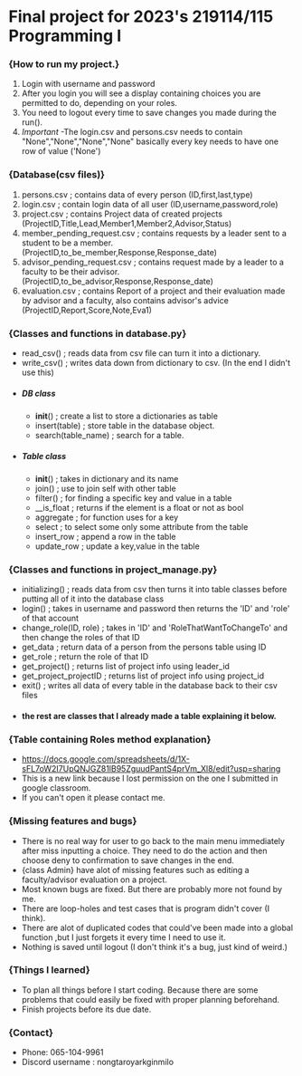 # Final project for 2023's 219114/115 Programming I
### {How to run my project.}
1. Login with username and password
2. After you login you will see a display containing choices you are permitted to do, depending on your roles.
3. You need to logout every time to save changes you made during the run().
4. *Important*
-The login.csv and persons.csv needs to contain "None","None","None","None" basically every key needs to have one row of value ('None')

### {Database(csv files)}
1. persons.csv ; contains data of every person (ID,first,last,type)
2. login.csv ; contain login data of all user (ID,username,password,role)
3. project.csv ; contains Project data of created projects (ProjectID,Title,Lead,Member1,Member2,Advisor,Status)
4. member_pending_request.csv ; contains requests by a leader sent to a student to be a member. (ProjectID,to_be_member,Response,Response_date)
5. advisor_pending_request.csv ; contains request made by a leader to a faculty to be their advisor. (ProjectID,to_be_advisor,Response,Response_date)
6. evaluation.csv ; contains Report of a project and their evaluation made by advisor and a faculty, also contains advisor's advice (ProjectID,Report,Score,Note,Eva1)

### {Classes  and functions in database.py}
- read_csv() ; reads data from csv file can turn it into a dictionary.
- write_csv() ; writes data down from dictionary to csv. (In the end I didn't use this)
- ##### DB class
  - __init__() ; create a list to store a dictionaries as table
  -  insert(table) ; store table in the database object.
  -  search(table_name) ; search for a table.
- ##### Table class
  - __init__() ; takes in dictionary and its name
  - join() ; use to join self with other table
  - filter() ; for finding a specific key and value in a table
  - __is_float ; returns if the element is a float or not as bool
  - aggregate ; for function uses for a key
  - select ; to select some only some attribute from the table
  - insert_row ; append a row in the table
  - update_row ; update a key,value in the table

### {Classes  and functions in project_manage.py}
- initializing() ; reads data from csv then turns it into table classes before putting all of it into the database class
- login() ; takes in username and password then returns the 'ID' and 'role' of that account
- change_role(ID, role) ; takes in 'ID' and 'RoleThatWantToChangeTo' and then change the roles of that ID
- get_data ; return data of a person from the persons table using ID
- get_role ; return the role of that ID
- get_project() ; returns list of project info using leader_id
- get_project_projectID ; returns list of project info using project_id
- exit() ; writes all data of every table in the database back to their csv files
- #### the rest are classes that I already made a table explaining it below.


### {Table containing Roles method explanation}
- https://docs.google.com/spreadsheets/d/1X-sFL7oW2I7UpQNJGZ81lB95ZguudPantS4prVm_Xl8/edit?usp=sharing
- This is a new link because I lost permission on the one I submitted in google classroom.
- If you can't open it please contact me.


### {Missing features and bugs}
- There is no real way for user to go back to the main menu immediately after miss inputting a choice. They need to do the action and then choose deny to confirmation to save changes in the end.
- {class Admin} have alot of missing features such as editing a faculty/advisor evaluation on a project.
- Most known bugs are fixed. But there are probably more not found by me.
- There are  loop-holes and test cases that is program didn't cover (I think).
- There are alot of duplicated codes that could've been made into a global function ,but I just forgets it every time I need to use it.
- Nothing is saved until logout (I don't think it's a bug, just kind of weird.)

### {Things I learned}
- To plan all things before I start coding. Because there are some problems that could easily be fixed with proper planning beforehand.
- Finish projects before its due date.

### {Contact}
- Phone: 065-104-9961
- Discord username : nongtaroyarkginmilo